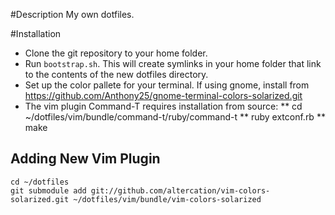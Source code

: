 #Description
My own dotfiles. 

#Installation

* Clone the git repository to your home folder.
* Run `bootstrap.sh`. This will create symlinks in your home folder that 
link to the contents of the new dotfiles directory.
* Set up the color pallete for your terminal. If using gnome, install from https://github.com/Anthony25/gnome-terminal-colors-solarized.git
* The vim plugin Command-T requires installation from source:
** cd ~/dotfiles/vim/bundle/command-t/ruby/command-t
** ruby extconf.rb
** make


## Adding New Vim Plugin
```
cd ~/dotfiles
git submodule add git://github.com/altercation/vim-colors-solarized.git ~/dotfiles/vim/bundle/vim-colors-solarized
```



